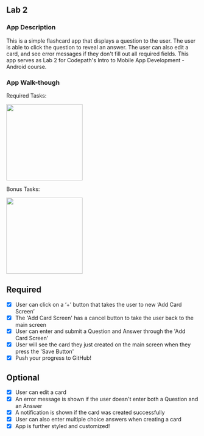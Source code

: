 ## Lab 2

### App Description
This is a simple flashcard app that displays a question to the user. The user is able to click the question to reveal an answer. The user can also edit a card, and see error messages if they don't fill out all required fields. This app serves as Lab 2 for Codepath's Intro to Mobile App Development - Android course.

### App Walk-though
Required Tasks:


<img src="http://g.recordit.co/fCL96pL6NG.gif" width=200><br>

Bonus Tasks:


<img src="http://g.recordit.co/UMqmDq8HmU.gif" width=200><br>

## Required
- [x] User can click on a ‘+’ button that takes the user to new ‘Add Card Screen’
- [x] The 'Add Card Screen' has a cancel button to take the user back to the main screen
- [x] User can enter and submit a Question and Answer through the 'Add Card Screen'
- [x] User will see the card they just created on the main screen when they press the 'Save Button'
- [x] Push your progress to GitHub!

## Optional
- [x] User can edit a card
- [x] An error message is shown if the user doesn't enter both a Question and an Answer
- [x] A notification is shown if the card was created successfully
- [x] User can also enter multiple choice answers when creating a card
- [x] App is further styled and customized!
